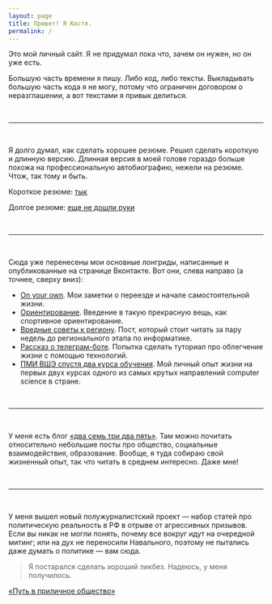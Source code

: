 ```yaml
---
layout: page
title: Привет! Я Костя.
permalink: /
---
```


Это мой личный сайт. Я не придумал пока что, зачем он нужен, но он уже есть.

Большую часть времени я пишу. Либо код, либо тексты. Выкладывать большую часть кода я не могу, потому что ограничен договором о неразглашении, а вот текстами я привык делиться.

<br>
<hr>
<br>

Я долго думал, как сделать хорошее резюме. Решил сделать короткую и длинную версию. Длинная версия в моей голове гораздо больше похожа на профессиональную автобиографию, нежели на резюме. Чтож, так тому и быть.

Короткое резюме: [тык](/cv)

Долгое резюме: [еще не дошли руки](/cv)

<br>
<hr>
<br>

Сюда уже перенесены мои основные лонгриды, написанные и опубликованные на странице Вконтакте. Вот они, слева направо (а точнее, сверху вниз):

* [On your own](/on-your-own). Мои заметки о переезде и начале самостоятельной жизни.
* [Ориентирование](/orienteering). Введение в такую прекрасную вещь, как спортивное ориентирование.
* [Вредные советы к региону](/region-is-coming). Пост, который стоит читать за пару недель до регионального этапа по информатике.
* [Рассказ о телеграм-боте](/tgbot-guide). Попытка сделать туториал про облегчение жизни с помощью технологий.
* [ПМИ ВШЭ спустя два курса обучения](/two-year-ami). Мой личный опыт жизни на первых двух курсах одного из самых крутых направлений computer science в стране.

<br>
<hr>
<br>

У меня есть блог [«два семь три два пять»](https://t.me/blog_27325). Там можно почитать относительно небольшие посты про общество, социальные взаимодействия, образование. Вообще, я туда собираю свой жизненный опыт, так что читать в среднем интересно. Даже мне!

<br>
<hr>
<br>

У меня вышел новый полужурналистский проект — набор статей про политическую реальность в РФ в отрыве от агрессивных призывов. Если вы никак не могли понять, почему все вокруг идут на очередной митинг; или на дух не переносили Навального, поэтому не пытались даже думать о политике — вам сюда.

>Я постарался сделать хороший ликбез. Надеюсь, у меня получилось.

[«Путь в приличное общество»](/politics)